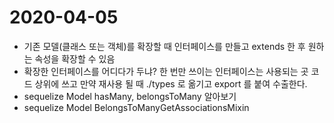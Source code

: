 # 2020-04-05

- 기존 모델(클래스 또는 객체)를 확장할 때 인터페이스를 만들고 extends 한 후 원하는 속성을 확장할 수 있음
- 확장한 인터페이스를 어디다가 두냐? 한 번만 쓰이는 인터페이스는 사용되는 곳 코드 상위에 쓰고 만약 재사용 될 때 ./types 로 옮기고 export 를 붙여 수출한다.
- sequelize Model hasMany, belongsToMany 알아보기
- sequelize Model BelongsToManyGetAssociationsMixin
